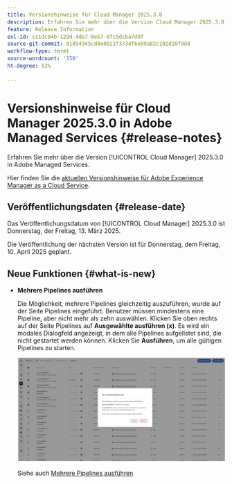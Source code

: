 ```yaml
---
title: Versionshinweise für Cloud Manager 2025.3.0
description: Erfahren Sie mehr über die Version Cloud Manager 2025.3.0 in Adobe Managed Services.
feature: Release Information
exl-id: cc1dc94b-129d-4de7-8e57-8fc5dcba7d9f
source-git-commit: 81894345cd4e0921f3734f6e09a82c192d20f9dd
workflow-type: tm+mt
source-wordcount: '150'
ht-degree: 52%

---
```


# Versionshinweise für Cloud Manager 2025.3.0 in Adobe Managed Services {#release-notes}

<!-- RELEASE WIKI  https://wiki.corp.adobe.com/display/DMSArchitecture/Cloud+Manager+2025.02.0+Release -->

Erfahren Sie mehr über die Version [!UICONTROL Cloud Manager] 2025.3.0 in Adobe Managed Services.

Hier finden Sie die [aktuellen Versionshinweise für Adobe Experience Manager as a Cloud Service](https://experienceleague.adobe.com/de/docs/experience-manager-cloud-service/content/release-notes/home).

## Veröffentlichungsdaten {#release-date}

Das Veröffentlichungsdatum von [!UICONTROL Cloud Manager] 2025.3.0 ist Donnerstag, der Freitag, 13. März 2025.

Die Veröffentlichung der nächsten Version ist für Donnerstag, dem Freitag, 10. April 2025 geplant.

## Neue Funktionen {#what-is-new}

* **Mehrere Pipelines ausführen**

  Die Möglichkeit, mehrere Pipelines gleichzeitig auszuführen, wurde auf der Seite Pipelines eingeführt. Benutzer müssen mindestens eine Pipeline, aber nicht mehr als zehn auswählen. Klicken Sie oben rechts auf der Seite Pipelines auf **Ausgewählte ausführen (x)**. Es wird ein modales Dialogfeld angezeigt, in dem alle Pipelines aufgelistet sind, die nicht gestartet werden können. Klicken Sie **Ausführen**, um alle gültigen Pipelines zu starten.

  ![Dialogfeld „Ausgewählte Pipelines ausführen“](/help/release-notes/assets/run-selected-pipelines.png)

  Siehe auch [Mehrere Pipelines ausführen](/help/using/managing-pipelines.md#run-multiple-pipelines)



<!--

## Early adoption program {#early-adoption}

Be a part of Cloud Manager's early adoption program and have a chance to test upcoming features.

### Self-service Service Pack updates for AMS Cloud Manager customers 

As part of the early adopters program, Adobe Managed Services Cloud Manager customers can now perform self-service service pack updates through the **Cloud Manager** user interface. This feature is currently available *only for development environments* and includes limited error reporting for failures.  

Customers can check for service pack updates on the **Program Overview** page under the **Environments** section (**three-dot menu**).

![Check for updates menu option](/help/release-notes/assets/check-for-updates-1.png)

![Update Service Pack dialog box](/help/release-notes/assets/check-for-updates-2.png)

The installation and upgrade process can be tracked on the **Activity** page. 

Once the process is complete, customers must **approve the execution** for the service pack upgrade to finalize successfully.

![Approve service page update](/help/release-notes/assets/check-for-updates-3.png)

If you are interested in testing this new feature and sharing your feedback, contact your Adobe Customer Success Engineer.

See also [Service Pack Updates for Development Environments - Early Adopter](/help/using/service-packs-environments.md).



## Bug fixes {#bug-fixes}

* A

Known Issues {#known-issues}

* A -->
